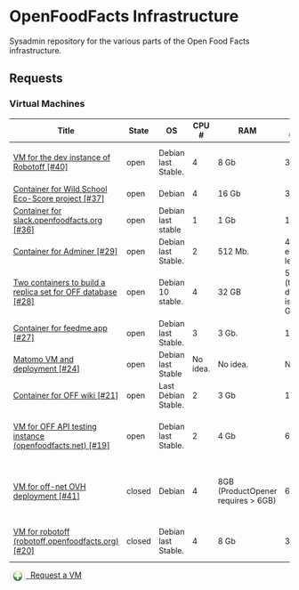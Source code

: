 # OpenFoodFacts Infrastructure
Sysadmin repository for the various parts of the Open Food Facts infrastructure.

## Requests

### Virtual Machines

<!-- VM table -->
|                                                                     Title                                                                      |State |        OS         | CPU #  |               RAM                |         SSD (Local)          |HDD (Remote)|                            Services                            |
|------------------------------------------------------------------------------------------------------------------------------------------------|------|-------------------|--------|----------------------------------|------------------------------|------------|----------------------------------------------------------------|
|<a href=https://github.com/openfoodfacts/openfoodfacts-infrastructure/issues/40>VM for the dev instance of Robotoff [#40]</a>                   |open  |Debian last Stable.|       4|8 Gb                              |32 Gb                         |100 Gb      |robotoff, elastic search, tensorflow, postgresql                |
|<a href=https://github.com/openfoodfacts/openfoodfacts-infrastructure/issues/37>Container for Wild School Eco-Score project [#37]</a>           |open  |Debian             |       4|16 Gb                             |30 Gb                         |0           |MongoDB                                                         |
|<a href=https://github.com/openfoodfacts/openfoodfacts-infrastructure/issues/36>Container for slack.openfoodfacts.org [#36]</a>                 |open  |Debian last stable |       1|1 Gb                              |10 Gb                         |None        |Node.js                                                         |
|<a href=https://github.com/openfoodfacts/openfoodfacts-infrastructure/issues/29>Container for Adminer [#29]</a>                                 |open  |Debian last Stable.|       2|512 Mb.                           |4 Gb or even less.            |0           |Nginx, PHP, Adminer.                                            |
|<a href=https://github.com/openfoodfacts/openfoodfacts-infrastructure/issues/28>Two containers to build a replica set for OFF database [#28]</a>|open  |Debian 10 stable.  |       4|32 GB                             |50 GB (the database is 20 GB).|0           |Mongodb.                                                        |
|<a href=https://github.com/openfoodfacts/openfoodfacts-infrastructure/issues/27>Container for feedme app [#27]</a>                              |open  |Debian last Stable.|       3|3 Gb.                             |15 Gb.                        |0           |PostgreSQL, Node.js, Nginx.                                     |
|<a href=https://github.com/openfoodfacts/openfoodfacts-infrastructure/issues/24>Matomo VM and deployment [#24]</a>                              |open  |Debian last Stable |No idea.|No idea.                          |No idea.                      |No idea.    |LAMP                                                            |
|<a href=https://github.com/openfoodfacts/openfoodfacts-infrastructure/issues/21>Container for OFF wiki [#21]</a>                                |open  |Last Debian Stable.|       2|3 Gb                              |14 Gb.                        |14 Gb       |Apache, PHP, MySQL, Mediawiki.                                  |
|<a href=https://github.com/openfoodfacts/openfoodfacts-infrastructure/issues/19>VM for OFF API testing instance (openfoodfacts.net) [#19]</a>   |open  |Debian last Stable.|       2|4 Gb                              |64 Gb                         |            |nginx, apache2, mongodb, product opener                         |
|<a href=https://github.com/openfoodfacts/openfoodfacts-infrastructure/issues/41>VM for off-net OVH deployment [#41]</a>                         |closed|Debian             |       4|8GB (ProductOpener requires > 6GB)|64GB                          |64GB        |ProductOpener frontend + backend, MongoDB, PostgreSQL, Memcached|
|<a href=https://github.com/openfoodfacts/openfoodfacts-infrastructure/issues/20>VM for robotoff (robotoff.openfoodfacts.org) [#20]</a>          |closed|Debian last Stable.|       4|8 Gb                              |32 Gb                         |100 Gb      |robotoff, elastic search, tensorflow, postgresql                |
<!-- VM table -->

<a href="https://github.com/openfoodfacts/openfoodfacts-infrastructure/issues/new?assignees=cquest&labels=container&template=vm-template.md&title="><img src="./scripts/add.png" style="background: transparent; vertical-align: middle" width="30"/>&nbsp;&nbsp;Request a VM</img></a>
